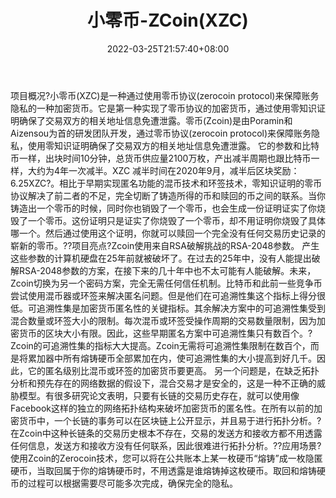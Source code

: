 ﻿---
weight: 
title: "小零币-ZCoin(XZC)"
description: "小零币(XZC)是一种通过使用零币协议(zerocoin protocol)来保障账务隐私的一种加密货币"
date: 2022-03-25T21:57:40+08:00
lastmod: 2022-03-25T16:45:40+08:00
draft: false
authors: ["Metabd"]
featuredImage: "xiaolingbi-zcoinxzc.webp"
link: ""
tags: ["数字代币","小零币-ZCoin(XZC)"]
categories: ["navigation"]
navigation: ["数字代币"]
lightgallery: true
toc: true
pinned: false
recommend: false
recommend1: false
---
项目概况?小零币(XZC)是一种通过使用零币协议(zerocoin protocol)来保障账务隐私的一种加密货币。它是第一种实现了零币协议的加密货币，通过使用零知识证明确保了交易双方的相关地址信息免遭泄露。零币(Zcoin)是由Poramin和Aizensou为首的研发团队开发，通过零币协议(zerocoin protocol)来保障账务隐私，使用零知识证明确保了交易双方的相关地址信息免遭泄露。 它的参数和比特币一样，出块时间10分钟，总货币供应量2100万枚，产出减半周期也跟比特币一样，大约为4年一次减半。XZC 减半时间在2020年9月，减半后区块奖励：6.25XZC?。相比于早期实现匿名功能的混币技术和环签技术，零知识证明的零币协议解决了前二者的不足，完全切断了铸造所得的币和赎回的币之间的联系。当你铸造出一个零币的时候，同时你也销毁了一个零币，也会生成一份证明证实了你烧毁了一个零币。这份证明只是证实了你烧毁了一个零币，却不用证明你烧毁了具体哪一个。然后通过使用这个证明，你就可以赎回一个完全没有任何交易历史记录的崭新的零币。??项目亮点?Zcoin使用来自RSA破解挑战的RSA-2048参数。 产生这些参数的计算机硬盘在25年前就被破坏了。在过去的25年中，没有人能提出破解RSA-2048参数的方案，在接下来的几十年中也不太可能有人能破解。未来，Zcoin切换为另一个密码方案，完全无需任何信任机制。比特币和此前一些竞争币尝试使用混币器或环签来解决匿名问题。但是他们在可追溯性集这个指标上得分很低。可追溯性集是加密货币匿名性的关键指标。其余解决方案中的可追溯性集受到混合数量或环签大小的限制。每次混币或环签受操作周期的交易数量限制，因为加密货币的区块大小有限。因此，这些早期匿名方案中可追溯性集只有数百个。?Zcoin的可追溯性集的指标大大提高。Zcoin无需将可追溯性集限制在数百个，而是将累加器中所有熔铸硬币全部累加在内，使可追溯性集的大小提高到好几千。因此，它的匿名级别比混币或环签的加密货币要更高。 另一个问题是，在缺乏拓扑分析和预先存在的网络数据的假设下，混合交易才是安全的，这是一种不正确的威胁模型。有很多研究论文表明，只要有长链的交易历史存在，就可以使用像Facebook这样的独立的网络拓扑结构来破坏加密货币的匿名性。在所有以前的加密货币中，一个长链的事务可以在区块链上公开显示，并且易于进行拓扑分析。?在Zcoin中这种长链条的交易历史根本不存在，交易的发送方和接收方都不用透露任何信息，发送方和接收方没有任何联系，因此很难进行拓扑分析。??应用场景?使用Zcoin的Zerocoin技术，您可以将在公共账本上某一枚硬币“熔铸”成一枚隐匿硬币，当取回属于你的熔铸硬币时，不用透露是谁熔铸掉这枚硬币。取回和熔铸硬币的过程可以根据需要尽可能多次完成，确保完全的隐私。
